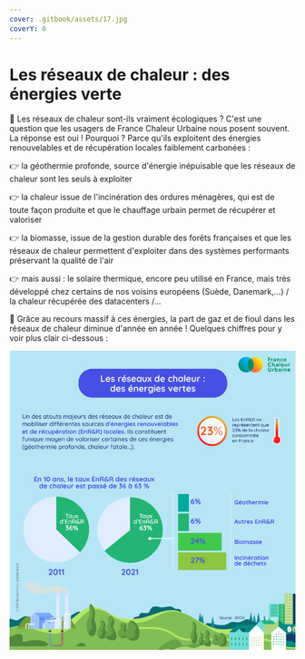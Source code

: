 ```yaml
---
cover: .gitbook/assets/17.jpg
coverY: 0
---
```


# Les réseaux de chaleur : des énergies verte

🌳 Les réseaux de chaleur sont-ils vraiment écologiques ? C'est une question que les usagers de France Chaleur Urbaine nous posent souvent. La réponse est oui ! Pourquoi ? Parce qu'ils exploitent des énergies renouvelables et de récupération locales faiblement carbonées :&#x20;

👉 la géothermie profonde, source d'énergie inépuisable que les réseaux de chaleur sont les seuls à exploiter&#x20;

👉 la chaleur issue de l'incinération des ordures ménagères, qui est de toute façon produite et que le chauffage urbain permet de récupérer et valoriser&#x20;

👉 la biomasse, issue de la gestion durable des forêts françaises et que les réseaux de chaleur permettent d'exploiter dans des systèmes performants préservant la qualité de l'air&#x20;

👉 mais aussi : le solaire thermique, encore peu utilisé en France, mais très développé chez certains de nos voisins européens (Suède, Danemark,...) / la chaleur récupérée des datacenters /...&#x20;

💚 Grâce au recours massif à ces énergies, la part de gaz et de fioul dans les réseaux de chaleur diminue d'année en année ! Quelques chiffres pour y voir plus clair ci-dessous :

![](.gitbook/assets/enr.jpg)
